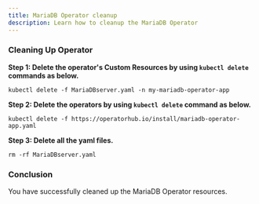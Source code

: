 ```yaml
---
title: MariaDB Operator cleanup 
description: Learn how to cleanup the MariaDB Operator
---
```



### Cleaning Up Operator



**Step 1: Delete the operator's Custom Resources by using `kubectl delete` commands as below.**


 ```execute 
 kubectl delete -f MariaDBserver.yaml -n my-mariadb-operator-app
 ```

 


**Step 2: Delete the operators by using `kubectl delete` command as below.**
 
 
  
 ```execute 
 kubectl delete -f https://operatorhub.io/install/mariadb-operator-app.yaml
 ```
 

**Step 3: Delete all the yaml files.**
 
 
 
 ```execute  
 rm -rf MariaDBserver.yaml 
```

### Conclusion

You have successfully cleaned up the MariaDB Operator resources.
